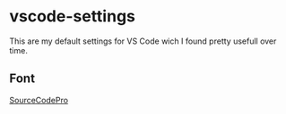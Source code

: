 # vscode-settings

This are my default settings for VS Code wich I found pretty usefull over time.

## Font
[SourceCodePro](https://github.com/adobe-fonts/source-code-pro)
